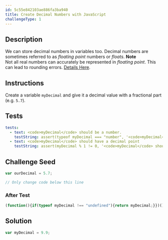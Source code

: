 ```yaml
---
id: 5c55e842103ae886fa3ba940
title: Create Decimal Numbers with JavaScript
challengeType: 1
---
```


## Description
<section id='description'>
We can store decimal numbers in variables too. Decimal numbers are sometimes referred to as <dfn>floating point</dfn> numbers or <dfn>floats</dfn>.
<strong>Note</strong><br>Not all real numbers can accurately be represented in <dfn>floating point</dfn>. This can lead to rounding errors. <a href="https://en.wikipedia.org/wiki/Floating_point#Accuracy_problems" target="_blank">Details Here</a>.
</section>

## Instructions
<section id='instructions'>
Create a variable <code>myDecimal</code> and give it a decimal value with a fractional part (e.g. <code>5.7</code>).
</section>

## Tests
<section id='tests'>

```yml
tests:
  - text: <code>myDecimal</code> should be a number.
    testString: assert(typeof myDecimal === "number", '<code>myDecimal</code> should be a number.');
  - text: <code>myDecimal</code> should have a decimal point
    testString: assert(myDecimal % 1 != 0, '<code>myDecimal</code> should have a decimal point');

```

</section>

## Challenge Seed
<section id='challengeSeed'>

<div id='js-seed'>

```js
var ourDecimal = 5.7;

// Only change code below this line


```

</div>


### After Test
<div id='js-teardown'>

```js
(function(){if(typeof myDecimal !== "undefined"){return myDecimal;}})();
```

</div>

</section>

## Solution
<section id='solution'>


```js
var myDecimal = 9.9;
```

</section>
